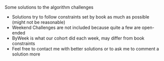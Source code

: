 Some solutions to the algorithm challenges

- Solutions try to follow constraints set by book as much as possible (might not be reasonable)
- Weekend Challenges are not included because quite a few are open-ended
- ByWeek is what our cohort did each week, may differ from book constraints
- Feel free to contact me with better solutions or to ask me to comment a solution more
